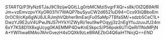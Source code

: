 $START$Q/P3fyNz6TJaJ9C9zijwQGtLLg0rbMCMziSvgrFXQr+s8k/OIZQB9AfRJm+vzEmvzpvYXyOR031V7WAQP7buSyuCW2d6521uD94+Ccs93iQBboEm0rOC9/cKp6gWJ8JLRJmjhVQbher9mEarjFu05aMp7TBfaSM/+sdzb5CeC1L+DwzYJ9E2uV4UPwJNJS7HYkYIZWyRi/1euI9wPOqyjj3z2nEgYfuJzuvJfJ24m6xY7KS8D1X8xgUcyg0KAEMMP4DwKnESkpcS/P56psk6UTiQeRi11NxMPjNA+YWI1iwa6MAo7AhrGvezH4sOQXk9zLeBRAEZbG4Q6aiHTNicjQ==$END$